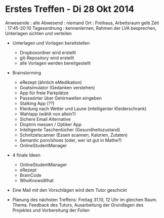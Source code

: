 # Erstes Treffen - Di 28 Okt 2014

Anwesende
:	alle
Abwesend
:	niemand
Ort
:	Freihaus, Arbeitsraum gelb
Zeit
:	17:45-20:10
Tagesordnung
:	kennenlernen, Rahmen der LVA besprechen, Unterlagen sichten und verteilen

* Unterlagen und Vorlagen bereitstellen
	* Dropboxordner wird erstellt
	* git-Repository wird erstellt
	* alle Vorlagen werden bereitgestellt

* Brainstorming
	* eRezept (ähnlich eMedikation)
	* Goatsimulator (Gedanken verstehen)
	* App für freie Parkplätze
	* Passwörter über Gehirnwellen eingeben
	* Stalking App (??)
	* Kleidung nach Wetter und Laune (intelligenter Kleiderschrank)
	* Wahlapp (wählt von allein?)
	* Sichere Email Alternative
	* Dioptrin messen / Optiker App
	* Intelligente Taschentücher (Gesundheitszustand)
	* Schnitzelscanner (Essen scannen, Kalorien, Zutaten)
	* Semantic porn/shoes (oder, wer ist gut in Mathe?)
	* OnlineStudentManager

* 4 finale Ideen
	* OnlineStudentManager
	* eRezept
	* BrainCode
	* WhoKnowsWhat
* Eine Mail mit den Vorschlägen wird dem Tutor geschickt
* Planung des nächsten Treffens: Freitag 31.10, 12 Uhr im gleichen Raum. Thema. Feedback des Tutors, Ausarbeitung der Grundlagen des Projektes und Vorbereitung der Folien
